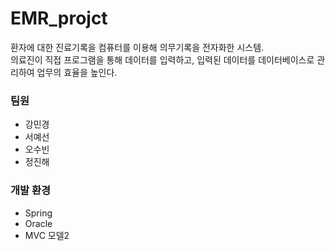 # EMR_projct
환자에 대한 진료기록을 컴퓨터를 이용해 의무기록을 전자화한 시스템.  
의료진이 직접 프로그램을 통해 데이터를 입력하고, 입력된 데이터를 데이터베이스로 관리하여 업무의 효율을 높인다.  


### 팀원
* 강민경
* 서예선
* 오수빈
* 정진해

### 개발 환경
* Spring
* Oracle
* MVC 모델2
